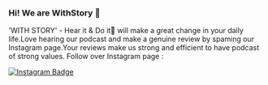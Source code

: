 ### Hi! We are WithStory 👋



'WITH STORY' - Hear it & Do it💯 will make a great change in your daily life.Love hearing our podcast and make a genuine review by spaming our Instagram page.Your reviews make us strong and efficient to have podcast of strong values.
Follow over Instagram page :

[![Instagram Badge](https://img.shields.io/badge/Instagram-E4405F?style=for-the-badge&logo=instagram&logoColor=white)](https://www.instagram.com/teamwithstory/)
